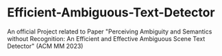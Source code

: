 # Efficient-Ambiguous-Text-Detector
An official Project related to Paper "Perceiving Ambiguity and Semantics without Recognition: An Efficient and Effective Ambiguous Scene Text Detector" (ACM MM 2023)
